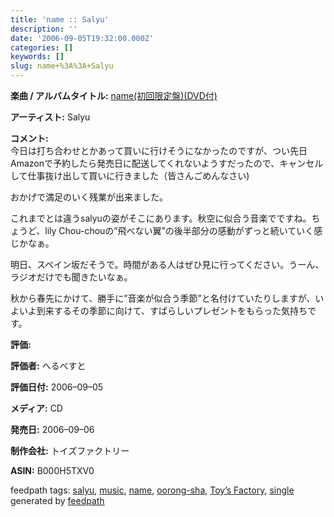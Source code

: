 ```yaml
---
title: 'name :: Salyu'
description: ''
date: '2006-09-05T19:32:00.000Z'
categories: []
keywords: []
slug: name+%3A%3A+Salyu
---
```

**楽曲 / アルバムタイトル:** [name(初回限定盤)(DVD付)](http://www.amazon.co.jp/exec/obidos/ASIN/B000H5TXV0/mrchildrenonl-22/ref=nosim/)

**アーティスト:** Salyu

**コメント:**   
今日は打ち合わせとかあって買いに行けそうになかったのですが、つい先日Amazonで予約したら発売日に配送してくれないようすだったので、キャンセルして仕事抜け出して買いに行きました（皆さんごめんなさい)  
  
おかげで満足のいく残業が出来ました。  
  
  
  
これまでとは違うsalyuの姿がそこにあります。秋空に似合う音楽でですね。ちょうど、lily Chou-chouの”飛べない翼”の後半部分の感動がずっと続いていく感じかなぁ。  
  
  
  
明日、スペイン坂だそうで。時間がある人はぜひ見に行ってください。うーん、ラジオだけでも聞きたいなぁ。  
  
  
  
秋から春先にかけて、勝手に”音楽が似合う季節”と名付けていたりしますが、いよいよ到来するその季節に向けて、すばらしいプレゼントをもらった気持ちです。

**評価:**

**評価者:** へるべすと

**評価日付:** 2006–09–05

**メディア:** CD

**発売日:** 2006–09–06

**制作会社:** トイズファクトリー

**ASIN:** B000H5TXV0

feedpath tags: [salyu](http://feedpath.jp/search/index.csp?search_text=salyu), [music](http://feedpath.jp/search/index.csp?search_text=music), [name](http://feedpath.jp/search/index.csp?search_text=name), [oorong-sha](http://feedpath.jp/search/index.csp?search_text=oorong-sha), [Toy’s Factory](http://feedpath.jp/search/index.csp?search_text=Toy%27s%20Factory), [single](http://feedpath.jp/search/index.csp?search_text=single) generated by [feedpath](http://feedpath.jp)